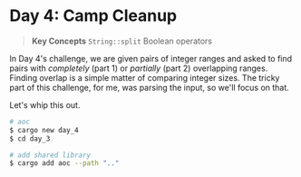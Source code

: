 # Day 4: Camp Cleanup
> **Key Concepts**
> `String::split`
> Boolean operators

In Day 4's challenge, we are given pairs of integer ranges and asked to find pairs with _completely_ (part 1) or _partially_ (part 2) overlapping ranges. Finding overlap is a simple matter of comparing integer sizes. The tricky part of this challenge, for me, was parsing the input, so we'll focus on that.

Let's whip this out.
```bash
# aoc
$ cargo new day_4
$ cd day_3

# add shared library
$ cargo add aoc --path ".."
```